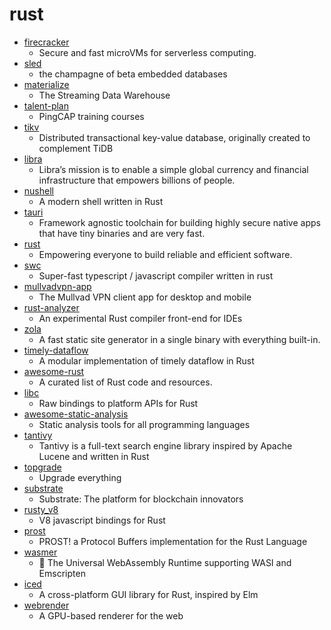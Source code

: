 # rust
- [firecracker](https://github.com/firecracker-microvm/firecracker)
  - Secure and fast microVMs for serverless computing.
- [sled](https://github.com/spacejam/sled)
  - the champagne of beta embedded databases
- [materialize](https://github.com/MaterializeInc/materialize)
  - The Streaming Data Warehouse
- [talent-plan](https://github.com/pingcap/talent-plan)
  - PingCAP training courses
- [tikv](https://github.com/tikv/tikv)
  - Distributed transactional key-value database, originally created to complement TiDB
- [libra](https://github.com/libra/libra)
  - Libra’s mission is to enable a simple global currency and financial infrastructure that empowers billions of people.
- [nushell](https://github.com/nushell/nushell)
  - A modern shell written in Rust
- [tauri](https://github.com/tauri-apps/tauri)
  - Framework agnostic toolchain for building highly secure native apps that have tiny binaries and are very fast.
- [rust](https://github.com/rust-lang/rust)
  - Empowering everyone to build reliable and efficient software.
- [swc](https://github.com/swc-project/swc)
  - Super-fast typescript / javascript compiler written in rust
- [mullvadvpn-app](https://github.com/mullvad/mullvadvpn-app)
  - The Mullvad VPN client app for desktop and mobile
- [rust-analyzer](https://github.com/rust-analyzer/rust-analyzer)
  - An experimental Rust compiler front-end for IDEs
- [zola](https://github.com/getzola/zola)
  - A fast static site generator in a single binary with everything built-in.
- [timely-dataflow](https://github.com/TimelyDataflow/timely-dataflow)
  - A modular implementation of timely dataflow in Rust
- [awesome-rust](https://github.com/rust-unofficial/awesome-rust)
  - A curated list of Rust code and resources.
- [libc](https://github.com/rust-lang/libc)
  - Raw bindings to platform APIs for Rust
- [awesome-static-analysis](https://github.com/mre/awesome-static-analysis)
  - Static analysis tools for all programming languages
- [tantivy](https://github.com/tantivy-search/tantivy)
  - Tantivy is a full-text search engine library inspired by Apache Lucene and written in Rust
- [topgrade](https://github.com/r-darwish/topgrade)
  - Upgrade everything
- [substrate](https://github.com/paritytech/substrate)
  - Substrate: The platform for blockchain innovators
- [rusty_v8](https://github.com/denoland/rusty_v8)
  - V8 javascript bindings for Rust
- [prost](https://github.com/danburkert/prost)
  - PROST! a Protocol Buffers implementation for the Rust Language
- [wasmer](https://github.com/wasmerio/wasmer)
  - 🚀 The Universal WebAssembly Runtime supporting WASI and Emscripten
- [iced](https://github.com/hecrj/iced)
  - A cross-platform GUI library for Rust, inspired by Elm
- [webrender](https://github.com/servo/webrender)
  - A GPU-based renderer for the web
